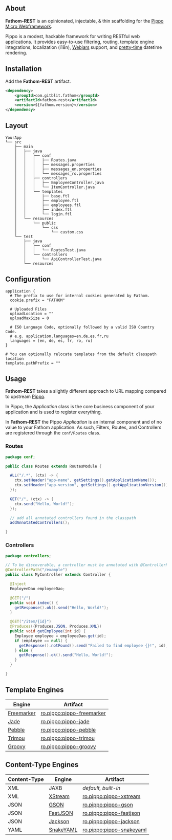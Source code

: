 ## About

**Fathom-REST** is an opinionated, injectable, & thin scaffolding for the [Pippo Micro Webframework](http://pippo.ro).

Pippo is a modest, hackable framework for writing RESTful web applications.  It provides easy-to-use filtering, routing, template engine integrations, localization (i18n), [Webjars] support, and [pretty-time] datetime rendering.

## Installation

Add the **Fathom-REST** artifact.

```xml
<dependency>
    <groupId>com.gitblit.fathom</groupId>
    <artifactId>fathom-rest</artifactId>
    <version>${fathom.version}</version>
</dependency>
```

## Layout

```
YourApp
└── src
    ├── main
    │   ├── java
    │   │   ├── conf
    │   │   │   ├── Routes.java
    │   │   │   ├── messages.properties
    │   │   │   ├── messages_en.properties
    │   │   │   └── messages_ro.properties
    │   │   ├── controllers
    │   │   │   ├── EmployeeController.java
    │   │   │   └── ItemController.java
    │   │   └── templates
    │   │       ├── base.ftl
    │   │       ├── employee.ftl
    │   │       ├── employees.ftl
    │   │       ├── index.ftl
    │   │       └── login.ftl
    │   └── resources
    │       └── public
    │           └── css
    │               └── custom.css
    └── test
        ├── java
        │   ├── conf
        │   │   └── RoutesTest.java
        │   └── controllers
        │       └── ApiControllerTest.java
        └── resources
```

## Configuration

```hocon
application {
  # The prefix to use for internal cookies generated by Fathom.
  cookie.prefix = "FATHOM"

  # Uploaded Files
  uploadLocation = ""
  uploadMaxSize = 0

  # ISO Language Code, optionally followed by a valid ISO Country Code.
  # e.g. application.languages=en,de,es,fr,ru
  languages = [en, de, es, fr, ro, ru]
}

# You can optionally relocate templates from the default classpath location
template.pathPrefix = ""
```

## Usage

**Fathom-REST** takes a slightly different approach to URL mapping compared to upstream [Pippo].

In Pippo, the *Application* class is the core business component of your application and is used to register everything.

In **Fathom-REST** the Pippo *Application* is an internal component and of no value to your Fathom application.  As such, Filters, Routes, and Controllers are registered through the `conf/Routes` class.

### Routes

```java
package conf;

public class Routes extends RoutesModule {

  ALL("/.*", (ctx) -> {
    ctx.setHeader("app-name", getSettings().getApplicationName());
    ctx.setHeader("app-version", getSettings().getApplicationVersion());
  });

  GET("/", (ctx) -> {
    ctx.send("Hello, World!");
  });

  // add all annotated controllers found in the classpath
  addAnnotatedControllers();

}
```

### Controllers

```java
package controllers;

// To be discoverable, a controller must be annotated with @ControllerPath.
@ControllerPath("/example")
public class MyController extends Controller {

  @Inject
  EmployeeDao employeeDao;

  @GET("/")
  public void index() {
    getResponse().ok().send("Hello, World!");
  }

  @GET("/item/{id}")
  @Produces({Produces.JSON, Produces.XML})
  public void getEmployee(int id) {
    Employee employee = employeeDao.get(id);
    if (employee == null) {
      getResponse().notFound().send("Failed to find employee {}!", id);
    } else {
      getResponse().ok().send("Hello, World!");
    }
  }

}
```


## Template Engines

| Engine         | Artifact                     |
|----------------|------------------------------|
| [Freemarker]   | [ro.pippo:pippo-freemarker]  |
| [Jade]         | [ro.pippo:pippo-jade]        |
| [Pebble]       | [ro.pippo:pippo-pebble]      |
| [Trimou]       | [ro.pippo:pippo-trimou]      |
| [Groovy]       | [ro.pippo:pippo-groovy]      |

## Content-Type Engines

| Content-Type | Engine           | Artifact                     |
|--------------|------------------|------------------------------|
| XML          | JAXB             | *default, built-in*          |
| XML          | [XStream]        | [ro.pippo:pippo-xstream]     |
| JSON         | [GSON]           | [ro.pippo:pippo-gson]        |
| JSON         | [FastJSON]       | [ro.pippo:pippo-fastjson]    |
| JSON         | [Jackson]        | [ro.pippo:pippo-jackson]     |
| YAML         | [SnakeYAML]      | [ro.pippo:pippo-snakeyaml]   |


[Pippo]: http://pippo.ro
[Webjars]: http://www.webjars.org
[pretty-time]: http://www.ocpsoft.org/prettytime
[Freemarker]: http://freemarker.org
[Jade]: https://github.com/neuland/jade4j
[Pebble]: http://www.mitchellbosecke.com/pebble/home
[Trimou]: http://trimou.org
[Groovy]: https://github.com/decebals/pippo/tree/master/pippo-groovy

[XStream]: https://github.com/x-stream/xstream
[GSON]: https://github.com/google/gson
[FastJSON]: https://github.com/alibaba/fastjson
[Jackson]: https://github.com/FasterXML/jackson
[SnakeYAML]: https://bitbucket.org/asomov/snakeyaml

[ro.pippo:pippo-freemarker]: http://search.maven.org/#search|ga|1|g:"ro.pippo"%20AND%20a:"pippo-freemarker"
[ro.pippo:pippo-jade]: http://search.maven.org/#search|ga|1|g:"ro.pippo"%20AND%20a:"pippo-jade"
[ro.pippo:pippo-pebble]: http://search.maven.org/#search|ga|1|g:"ro.pippo"%20AND%20a:"pippo-pebble"
[ro.pippo:pippo-trimou]: http://search.maven.org/#search|ga|1|g:"ro.pippo"%20AND%20a:"pippo-trimou"
[ro.pippo:pippo-groovy]: http://search.maven.org/#search|ga|1|g:"ro.pippo"%20AND%20a:"pippo-groovy"

[ro.pippo:pippo-xstream]: http://search.maven.org/#search|ga|1|g:"ro.pippo"%20AND%20a:"pippo-xstream"
[ro.pippo:pippo-gson]: http://search.maven.org/#search|ga|1|g:"ro.pippo"%20AND%20a:"pippo-gson"
[ro.pippo:pippo-fastjson]: http://search.maven.org/#search|ga|1|g:"ro.pippo"%20AND%20a:"pippo-fastjson"
[ro.pippo:pippo-jackson]: http://search.maven.org/#search|ga|1|g:"ro.pippo"%20AND%20a:"pippo-jackson"
[ro.pippo:pippo-snakeyaml]: http://search.maven.org/#search|ga|1|g:"ro.pippo"%20AND%20a:"pippo-snakeyaml"
